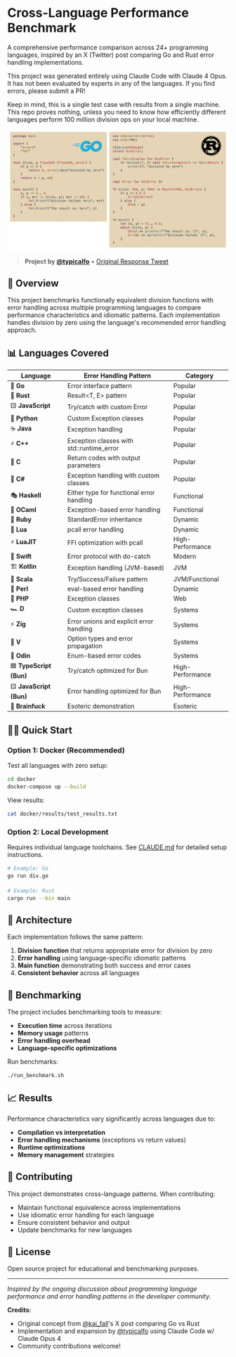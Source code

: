 # Cross-Language Performance Benchmark

A comprehensive performance comparison across 24+ programming languages, inspired by an X (Twitter) post comparing Go and Rust error handling implementations.

This project was generated entirely using Claude Code with Claude 4 Opus. It has not been evaluated by experts in any of the languages. If you find errors, please submit a PR!

Keep in mind, this is a single test case with results from a single machine. This repo proves nothing, unless you need to know how efficiently different languages perform 100 million division ops on your local machine.

![Original Post](post.png)

> **Project by [@typicalfo](https://x.com/typicalfo)** • [Original Response Tweet](https://x.com/typicalfo/status/1931195695123345408)

## 🚀 Overview

This project benchmarks functionally equivalent division functions with error handling across multiple programming languages to compare performance characteristics and idiomatic patterns. Each implementation handles division by zero using the language's recommended error handling approach.

## 📊 Languages Covered

Language | Error Handling Pattern | Category
--- | --- | ---
🐹 **Go** | Error interface pattern | Popular
🦀 **Rust** | Result<T, E> pattern | Popular  
🟨 **JavaScript** | Try/catch with custom Error | Popular
🐍 **Python** | Custom Exception classes | Popular
☕ **Java** | Exception handling | Popular
⚡ **C++** | Exception classes with std::runtime_error | Popular
🔧 **C** | Return codes with output parameters | Popular
💜 **C#** | Exception handling with custom classes | Popular
🎭 **Haskell** | Either type for functional error handling | Functional
🐪 **OCaml** | Exception-based error handling | Functional
💎 **Ruby** | StandardError inheritance | Dynamic
🌙 **Lua** | pcall error handling | Dynamic
⚡ **LuaJIT** | FFI optimization with pcall | High-Performance
🍎 **Swift** | Error protocol with do-catch | Modern
🏗️ **Kotlin** | Exception handling (JVM-based) | JVM
🎯 **Scala** | Try/Success/Failure pattern | JVM/Functional
🐪 **Perl** | eval-based error handling | Dynamic
🐘 **PHP** | Exception classes | Web
🏎️ **D** | Custom exception classes | Systems
⚡ **Zig** | Error unions and explicit error handling | Systems
🚀 **V** | Option types and error propagation | Systems
🔷 **Odin** | Enum-based error codes | Systems
🟦 **TypeScript (Bun)** | Try/catch optimized for Bun | High-Performance
🟨 **JavaScript (Bun)** | Error handling optimized for Bun | High-Performance
🧠 **Brainfuck** | Esoteric demonstration | Esoteric

## 🏃‍♂️ Quick Start

### Option 1: Docker (Recommended)

Test all languages with zero setup:

```bash
cd docker
docker-compose up --build
```

View results:
```bash
cat docker/results/test_results.txt
```

### Option 2: Local Development

Requires individual language toolchains. See [CLAUDE.md](CLAUDE.md) for detailed setup instructions.

```bash
# Example: Go
go run div.go

# Example: Rust  
cargo run --bin main
```

## 🔧 Architecture

Each implementation follows the same pattern:
1. **Division function** that returns appropriate error for division by zero
2. **Error handling** using language-specific idiomatic patterns
3. **Main function** demonstrating both success and error cases
4. **Consistent behavior** across all languages

## 🎯 Benchmarking

The project includes benchmarking tools to measure:
- **Execution time** across iterations
- **Memory usage** patterns
- **Error handling overhead**
- **Language-specific optimizations**

Run benchmarks:
```bash
./run_benchmark.sh
```

## 📈 Results

Performance characteristics vary significantly across languages due to:
- **Compilation vs interpretation**
- **Error handling mechanisms** (exceptions vs return values)
- **Runtime optimizations**
- **Memory management** strategies

## 🤝 Contributing

This project demonstrates cross-language patterns. When contributing:
- Maintain functional equivalence across implementations
- Use idiomatic error handling for each language
- Ensure consistent behavior and output
- Update benchmarks for new languages

## 📝 License

Open source project for educational and benchmarking purposes.

---

*Inspired by the ongoing discussion about programming language performance and error handling patterns in the developer community.*

**Credits:**
- Original concept from [@kai_fall](https://x.com/kai_fall)'s X post comparing Go vs Rust
- Implementation and expansion by [@typicalfo](https://x.com/typicalfo) using Claude Code w/ Claude Opus 4
- Community contributions welcome!
